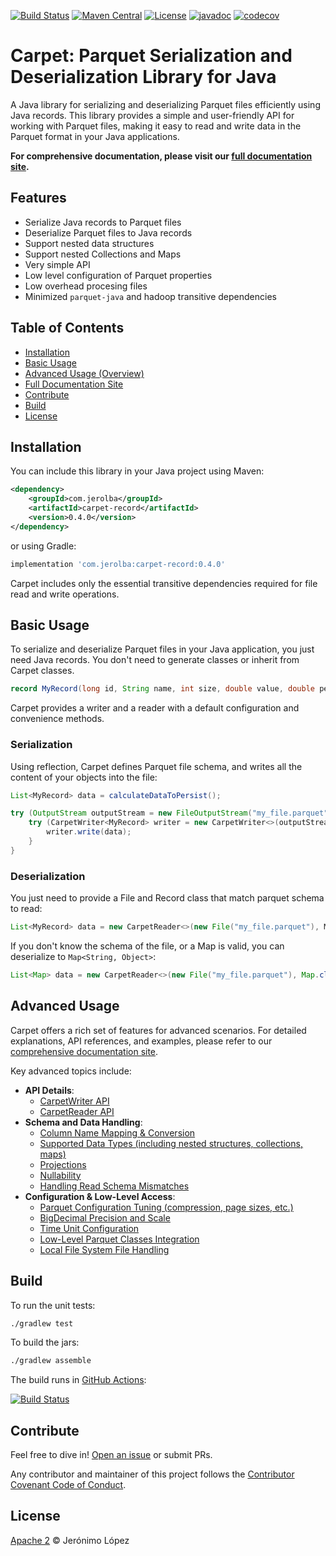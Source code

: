 [![Build Status](https://github.com/jerolba/parquet-carpet/actions/workflows/build-gradle-project.yml/badge.svg)](https://github.com/jerolba/parquet-carpet/actions)
[![Maven Central](https://img.shields.io/maven-central/v/com.jerolba/carpet-record.svg)](https://maven-badges.herokuapp.com/maven-central/com.jerolba/carpet-record)
[![License](http://img.shields.io/:license-apache-blue.svg)](http://www.apache.org/licenses/LICENSE-2.0.html)
[![javadoc](https://javadoc.io/badge2/com.jerolba/carpet-record/javadoc.svg)](https://javadoc.io/doc/com.jerolba/carpet-record)
[![codecov](https://codecov.io/gh/jerolba/parquet-carpet/graph/badge.svg?token=zE0Xqe7fky)](https://codecov.io/gh/jerolba/parquet-carpet)

# Carpet: Parquet Serialization and Deserialization Library for Java

A Java library for serializing and deserializing Parquet files efficiently using Java records. This library provides a simple and user-friendly API for working with Parquet files, making it easy to read and write data in the Parquet format in your Java applications.

**For comprehensive documentation, please visit our [full documentation site](https://carpet.jerolba.com/).**

## Features

- Serialize Java records to Parquet files
- Deserialize Parquet files to Java records
- Support nested data structures
- Support nested Collections and Maps
- Very simple API
- Low level configuration of Parquet properties
- Low overhead procesing files
- Minimized `parquet-java` and hadoop transitive dependencies


## Table of Contents

- [Installation](#installation)
- [Basic Usage](#basic-usage)
- [Advanced Usage (Overview)](#advanced-usage)
- [Full Documentation Site](https://carpet.jerolba.com/)
- [Contribute](#contribute)
- [Build](#build)
- [License](#license)

## Installation

You can include this library in your Java project using Maven:

```xml
<dependency>
    <groupId>com.jerolba</groupId>
    <artifactId>carpet-record</artifactId>
    <version>0.4.0</version>
</dependency>
```

or using Gradle:

```gradle
implementation 'com.jerolba:carpet-record:0.4.0'
```

Carpet includes only the essential transitive dependencies required for file read and write operations.

## Basic Usage

To serialize and deserialize Parquet files in your Java application, you just need Java records. You don't need to generate classes or inherit from Carpet classes.

```java
record MyRecord(long id, String name, int size, double value, double percentile)
```

Carpet provides a writer and a reader with a default configuration and convenience methods.

### Serialization

Using reflection, Carpet defines Parquet file schema, and writes all the content of your objects into the file:

```java
List<MyRecord> data = calculateDataToPersist();

try (OutputStream outputStream = new FileOutputStream("my_file.parquet")) {
    try (CarpetWriter<MyRecord> writer = new CarpetWriter<>(outputStream, MyRecord.class)) {
        writer.write(data);
    }
}
```

### Deserialization

You just need to provide a File and Record class that match parquet schema to read:

```java
List<MyRecord> data = new CarpetReader<>(new File("my_file.parquet"), MyRecord.class).toList();
```

If you don't know the schema of the file, or a Map is valid, you can deserialize to `Map<String, Object>`:

```java
List<Map> data = new CarpetReader<>(new File("my_file.parquet"), Map.class).toList();
```

## Advanced Usage

Carpet offers a rich set of features for advanced scenarios. For detailed explanations, API references, and examples, please refer to our [comprehensive documentation site](https://carpet.jerolba.com/).

Key advanced topics include:

- **API Details**:
    - [CarpetWriter API](https://carpet.jerolba.com/advanced/configuration/) <!-- Assuming writer API details are part of general configuration or a specific page -->
    - [CarpetReader API](https://carpet.jerolba.com/advanced/configuration/) <!-- Assuming reader API details are part of general configuration or a specific page -->
- **Schema and Data Handling**:
    - [Column Name Mapping & Conversion](https://carpet.jerolba.com/advanced/column-mapping/)
    - [Supported Data Types (including nested structures, collections, maps)](https://carpet.jerolba.com/advanced/data-types/)
    - [Projections](https://carpet.jerolba.com/advanced/projections/)
    - [Nullability](https://carpet.jerolba.com/advanced/nullability/)
    - [Handling Read Schema Mismatches](https://carpet.jerolba.com/advanced/configuration/#read-schema-mismatch) <!-- Example: Link to a sub-section -->
- **Configuration & Low-Level Access**:
    - [Parquet Configuration Tuning (compression, page sizes, etc.)](https://carpet.jerolba.com/advanced/configuration/)
    - [BigDecimal Precision and Scale](https://carpet.jerolba.com/advanced/configuration/#bigdecimal-precision-and-scale)
    - [Time Unit Configuration](https://carpet.jerolba.com/advanced/configuration/#time-unit-configuration)
    - [Low-Level Parquet Classes Integration](https://carpet.jerolba.com/advanced/low-level-parquet/)
    - [Local File System File Handling](https://carpet.jerolba.com/advanced/input-output-files/)

## Build

To run the unit tests:

```bash
./gradlew test
```

To build the jars:

```bash
./gradlew assemble
```

The build runs in [GitHub Actions](https://github.com/jerolba/parquet-carpet/actions):

[![Build Status](https://github.com/jerolba/parquet-carpet/actions/workflows/build-gradle-project.yml/badge.svg)](https://github.com/jerolba/parquet-carpet/actions)

## Contribute
Feel free to dive in! [Open an issue](https://github.com/jerolba/parquet-carpet/issues/new) or submit PRs.

Any contributor and maintainer of this project follows the [Contributor Covenant Code of Conduct](https://github.com/jerolba/parquet-carpet/blob/master/CODE_OF_CONDUCT.md).

## License
[Apache 2](https://github.com/jerolba/parquet-carpet/blob/master/LICENSE.txt) © Jerónimo López


